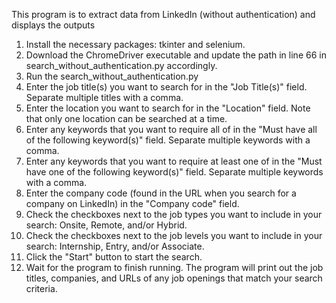 This program is to extract data from LinkedIn (without authentication) and displays the outputs

1.	Install the necessary packages: tkinter and selenium.
2.	Download the ChromeDriver executable and update the path in line 66 in search_without_authentication.py accordingly.
3.  Run the search_without_authentication.py
3.	Enter the job title(s) you want to search for in the "Job Title(s)" field. Separate multiple titles with a comma.
4.	Enter the location you want to search for in the "Location" field. Note that only one location can be searched at a time.
5.	Enter any keywords that you want to require all of in the "Must have all of the following keyword(s)" field. Separate multiple keywords with a comma.
6.	Enter any keywords that you want to require at least one of in the "Must have one of the following keyword(s)" field. Separate multiple keywords with a comma.
7.	Enter the company code (found in the URL when you search for a company on LinkedIn) in the "Company code" field.
8.	Check the checkboxes next to the job types you want to include in your search: Onsite, Remote, and/or Hybrid.
9.	Check the checkboxes next to the job levels you want to include in your search: Internship, Entry, and/or Associate.
10.	Click the "Start" button to start the search.
11.	Wait for the program to finish running. The program will print out the job titles, companies, and URLs of any job openings that match your search criteria.

